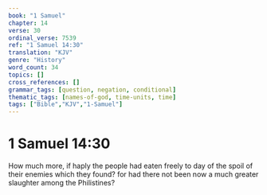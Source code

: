 ```yaml
---
book: "1 Samuel"
chapter: 14
verse: 30
ordinal_verse: 7539
ref: "1 Samuel 14:30"
translation: "KJV"
genre: "History"
word_count: 34
topics: []
cross_references: []
grammar_tags: [question, negation, conditional]
thematic_tags: [names-of-god, time-units, time]
tags: ["Bible","KJV","1-Samuel"]
---
```


# 1 Samuel 14:30

How much more, if haply the people had eaten freely to day of the spoil of their enemies which they found? for had there not been now a much greater slaughter among the Philistines?
